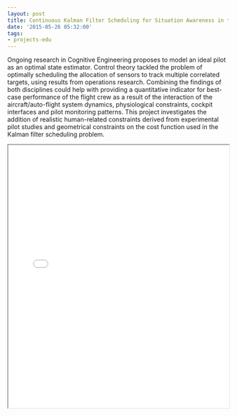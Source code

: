 ```yaml
---
layout: post
title: Continuous Kalman Filter Scheduling for Situation Awareness in the Cockpit
date: '2015-05-26 05:32:00'
tags:
- projects-edu
---
```


Ongoing research in Cognitive Engineering proposes to model an ideal pilot as an optimal state estimator. Control theory tackled the problem of optimally scheduling the allocation of sensors to track multiple correlated targets, using results from operations research. Combining the findings of both disciplines could help with providing a quantitative indicator for best-case performance of the flight crew as a result of the interaction of the aircraft/auto-flight system dynamics, physiological constraints, cockpit interfaces and pilot monitoring patterns. This project investigates the addition of realistic human-related constraints derived from experimental pilot studies and geometrical constraints on the cost function used in the Kalman filter scheduling problem.

<iframe src = "/ViewerJS/#/docs/gatech/8751/report1.pdf" width='100%' height='600' allowfullscreen webkitallowfullscreen></iframe>